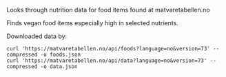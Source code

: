 Looks through nutrition data for food items found at matvaretabellen.no

Finds vegan food items especially high in selected nutrients. 

Downloaded data by:

    curl 'https://matvaretabellen.no/api/foods?language=no&version=73' --compressed -o foods.json
    curl 'https://matvaretabellen.no/api/data?language=no&version=73' --compressed -o data.json


